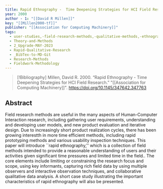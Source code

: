 ```yaml
---
title: Rapid Ethnography -  Time Deepening Strategies for HCI Field Research
year: 2000
author - 1: "[[David R Millen]]"
key: "[[Millen2000-tf]]"
publisher: "[[Association for Computing Machinery]]"
tags:
  - user-studies,-field-research-methods,-qualitative-methods,-ethnography
  - Theory-and-Methods
  - 2_Upgrade-MAY-2023
  - Rapid-Qualitative-Research
  - _BibTex-to-MD-Git
  - Research-Methods
  - Fieldwork-Methodology
---
```


> [!Bibliography]
> Millen, David R. 2000. “Rapid Ethnography -  Time Deepening Strategies for HCI Field Research.” "[[Association for Computing Machinery]]". https://doi.org/10.1145/347642.347763

## Abstract
Field research methods are useful in the many aspects of Human-Computer Interaction research, including gathering user requirements, understanding and developing user models, and new product evaluation and iterative design. Due to increasingly short product realization cycles, there has been growing interestth in more time efficient methods, including rapid prototyping methods and various usability inspection techniques. This paper will introduce ``rapid ethnography,'' which is a collection of field methods intended to provide a reasonable understanding of users and their activities given significant time pressures and limited time in the field.. The core elements include limiting or constraining the research focus and scope, using key informants, capturing rich field data by using multiple observers and interactive observation techniques, and collaborative qualitative data analysis. A short case study illustrating the important characteristics of rapid ethnography will also be presented.